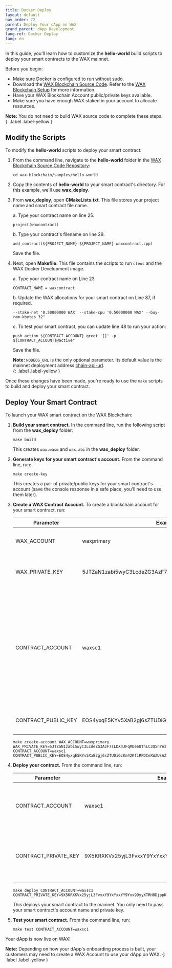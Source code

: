 ```yaml
---
title: Docker Deploy
layout: default
nav_order: 72
parent: Deploy Your dApp on WAX
grand_parent: dApp Development
lang-ref: Docker Deploy
lang: en
---
```


In this guide, you'll learn how to customize the **hello-world** build scripts to deploy your smart contracts to the WAX mainnet.

Before you begin:

* Make sure Docker is configured to run without sudo. 
* Download the <a href="https://github.com/worldwide-asset-exchange/wax-blockchain" target="_blank">WAX Blockchain Source Code</a>. Refer to the [WAX Blockchain Setup](/en/dapp-development/wax-blockchain-setup/) for more information.
* Have your WAX Blockchain Account public/private keys available.
* Make sure you have enough WAX staked in your account to allocate resources. 

<strong>Note:</strong> You do not need to build WAX source code to complete these steps. 
{: .label .label-yellow }

## Modify the Scripts

To modify the **hello-world** scripts to deploy your smart contract:

1. From the command line, navigate to the **hello-world** folder in the <a href="https://github.com/worldwide-asset-exchange/wax-blockchain" target="_blank">WAX Blockchain Source Code Repository</a>:

    ```shell
    cd wax-blockchain/samples/hello-world
    ```

3. Copy the contents of **hello-world** to your smart contract's directory. For this example, we'll use **wax_deploy**. 

4. From **wax_deploy**, open **CMakeLists.txt**. This file stores your project name and smart contract file name.

    a. Type your contract name on line 25.
    ```shell
    project(waxcontract)
    ```

    b. Type your contract's filename on line 29.

    ```shell
    add_contract(${PROJECT_NAME} ${PROJECT_NAME} waxcontract.cpp)
    ```

    Save the file. 

5. Next, open **Makefile**. This file contains the scripts to run `cleos` and the WAX Docker Development image.

    a. Type your contract name on Line 23.
    ```shell
    CONTRACT_NAME = waxcontract
    ```

    b. Update the WAX allocations for your smart contract on Line 87, if required.
    ```shell
    --stake-net '0.50000000 WAX' --stake-cpu '0.50000000 WAX' --buy-ram-kbytes 32"
    ```

    c. To test your smart contract, you can update line 48 to run your action:

    ```shell
    push action ${CONTRACT_ACCOUNT} greet '[]' -p ${CONTRACT_ACCOUNT}@active"
    ```

    Save the file.


    <strong>Note:</strong> `NODEOS_URL` is the only optional parameter. Its default value is the mainnet deployment address [chain-api-url](/en/wax-infrastructure/#public-and-free-api-service-providers).  
    {: .label .label-yellow }

Once these changes have been made, you're ready to use the `make` scripts to build and deploy your smart contract.

## Deploy Your Smart Contract

To launch your WAX smart contract on the WAX Blockchain:

1. **Build your smart contract.** In the command line, run the following script from the **wax_deploy** folder:

    ```shell
    make build
    ```

    This creates `wax.wasm` and `wax.abi` in the **wax_deploy** folder.

2. **Generate keys for your smart contract's account.** From the command line, run:

    ```shell
    make create-key
    ```

    This creates a pair of private/public keys for your smart contract's account (save the console response in a safe place, you'll need to use them later).

4. **Create a WAX Contract Account.** To create a blockchain account for your smart contract, run:

    <table>
    <thead>
    <tr>
    <th style="width:28%">Parameter</th>
    <th>Example</th>
    <th>Description</th>
    </tr>
    </thead>

    <tbody>
    <tr>
    <td>WAX_ACCOUNT</td>
    <td>waxprimary</td>
    <td>Your dApp Developer Account name.</td>
    </tr>

    <tr>
    <td>WAX_PRIVATE_KEY</td>
    <td>5JTZaN1zabi5wyC3LcdeZG3AzF7sLDX4JFqMDe68ThLC3Q5nYez</td>
    <td>Private key for your dApp Developer Account.</td>
    </tr>

    <tr>
    <td>CONTRACT_ACCOUNT</td>
    <td>waxsc1</td>
    <td>Specify a new name for your smart contract account. Account names must be less than 13 characters and only contain letters [a-z] and numbers [1-5].</td>
    </tr>

    <tr>
    <td>CONTRACT_PUBLIC_KEY</td>
    <td>EOS4yxqE5KYv5XaB2gj6sZTUDiGzKm42KfiRPDCeXWZUsAZZVXk1F</td>
    <td>New public key that you created in Step 2.</td>
    </tr>
    </tbody>
    </table>
 
    ```shell
    make create-account WAX_ACCOUNT=waxprimary WAX_PRIVATE_KEY=5JTZaN1zabi5wyC3LcdeZG3AzF7sLDX4JFqMDe68ThLC3Q5nYez CONTRACT_ACCOUNT=waxsc1 CONTRACT_PUBLIC_KEY=EOS4yxqE5KYv5XaB2gj6sZTUDiGzKm42KfiRPDCeXWZUsAZZVXk1F
    ```

5. **Deploy your contract.** From the command line, run: 

    <table>
    <thead>
    <tr>
    <th style="width:28%">Parameter</th>
    <th>Example</th>
    <th>Description</th>
    </tr>
    </thead>

    <tbody>
    <tr>
    <td>CONTRACT_ACCOUNT</td>
    <td>waxsc1</td>
    <td>The name you specified for your smart contract's account.</td>
    </tr>

    <tr>
    <td>CONTRACT_PRIVATE_KEY</td>
    <td>9X5KRXKVx25yjL3FvxxY9YxYxxYY9Yxx99yyXTRH8DjppKpD9tKtVz</td>
    <td>Private key for your smart contract's account (that you created in Step 2).</td>
    </tr>
    </tbody>
    </table>

    ```shell
    make deploy CONTRACT_ACCOUNT=waxsc1 CONTRACT_PRIVATE_KEY=9X5KRXKVx25yjL3FvxxY9YxYxxYY9Yxx99yyXTRH8DjppKpD9tKtVz
    ```

    This deploys your smart contract to the mainnet. You only need to pass your smart contract's account name and private key.

5. **Test your smart contract.** From the command line, run:

    ```shell
    make test CONTRACT_ACCOUNT=waxsc1
    ```

Your dApp is now live on WAX! 

<strong>Note:</strong> Depending on how your dApp's onboarding process is built, your customers may need to create a WAX Account to use your dApp on WAX.
{: .label .label-yellow }

